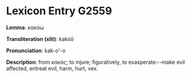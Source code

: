 # Lexicon Entry G2559

**Lemma**: κακόω

**Transliteration (xlit)**: kakóō

**Pronunciation**: kak-o'-o

**Description**:
from κακός; to injure; figuratively, to exasperate:--make evil affected, entreat evil, harm, hurt, vex.
